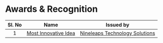 # Awards & Recognition

| Sl. No  | Name  | Issued by  |
|:-:|:-:|:-:|
| 1  | [Most Innovative Idea](hackathon2020.jpg)  | [Nineleaps Technology Solutions](https://www.nineleaps.com/)  |
